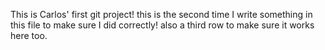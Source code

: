 This is Carlos' first git project!
this is the second time I write something in this file to make sure I did correctly!
also a third row to make sure it works here too.